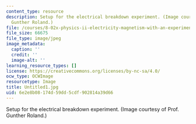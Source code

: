 ```yaml
---
content_type: resource
description: Setup for the electrical breakdown experiment. (Image courtesy of Prof.
  Gunther Roland.)
file: /courses/8-02x-physics-ii-electricity-magnetism-with-an-experimental-focus-spring-2005/6e2e8b08174d59dd5cdf902814a39d66_Untitled1.jpg
file_size: 66675
file_type: image/jpeg
image_metadata:
  caption: ''
  credit: ''
  image-alt: ''
learning_resource_types: []
license: https://creativecommons.org/licenses/by-nc-sa/4.0/
ocw_type: OCWImage
resourcetype: Image
title: Untitled1.jpg
uid: 6e2e8b08-174d-59dd-5cdf-902814a39d66
---
```

Setup for the electrical breakdown experiment. (Image courtesy of Prof. Gunther Roland.)